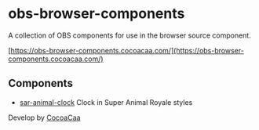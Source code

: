 # obs-browser-components

A collection of OBS components for use in the browser source component.

[https://obs-browser-components.cocoacaa.com/](https://obs-browser-components.cocoacaa.com/)

## Components

* [sar-animal-clock](/sar-animal-clock/README.md) Clock in Super Animal Royale styles

Develop by [CocoaCaa](https://github.com/CocoaCaa)
